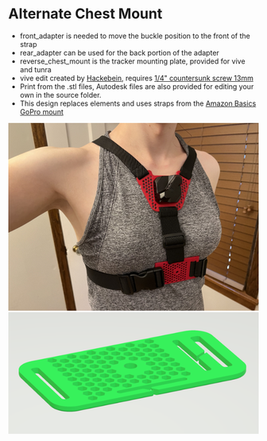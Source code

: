 # Alternate Chest Mount

- front_adapter is needed to move the buckle position to the front of the strap
- rear_adapter can be used for the back portion of the adapter
- reverse_chest_mount is the tracker mounting plate, provided for vive and tunra
- vive edit created by [Hackebein](https://github.com/Hackebein), requires [1/4" countersunk screw 13mm](https://www.ebay.de/itm/323970523916)
- Print from the .stl files, Autodesk files are also provided for editing your own in the source folder. 
- This design replaces elements and uses straps from the [Amazon Basics GoPro mount](https://www.amazon.com/AmazonBasics-Chest-Mount-Harness-cameras/dp/B01D3I8A7A)

![chest mount straps](https://raw.githubusercontent.com/katruud/Catstrap-VR-Tracker-Mounts/main/Chest/images/alternate-chest.png)
![updated front adapter](https://github.com/katruud/Catstrap-VR-Tracker-Mounts/blob/main/Chest/images/updated-front-adapter.PNG)
